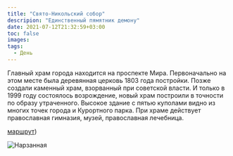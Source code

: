 ```yaml
---
title: "Свято-Никольский собор"
descripion: "Единственный пямятник демону"
date: 2021-07-12T21:32:59+03:00
toc: false
images:
tags:
  - День
---
```


Главный храм города находится на проспекте Мира. Первоначально на этом месте была деревянная церковь 1803 года постройки. Позже создали каменный храм, взорванный при советской власти. И только в 1999 году состоялось возрождение, новый храм построили в точности по образу утраченного. Высокое здание с пятью куполами видно из многих точек города и Курортного парка. При храме действует православная гимназия, музей, православная лечебница.


[маршрут](https://goo.gl/maps/76USTGZvM5SNL3Zw8))

![Нарзанная](/img/svyato-nikolskiy-sobor-700x464.jpg)
